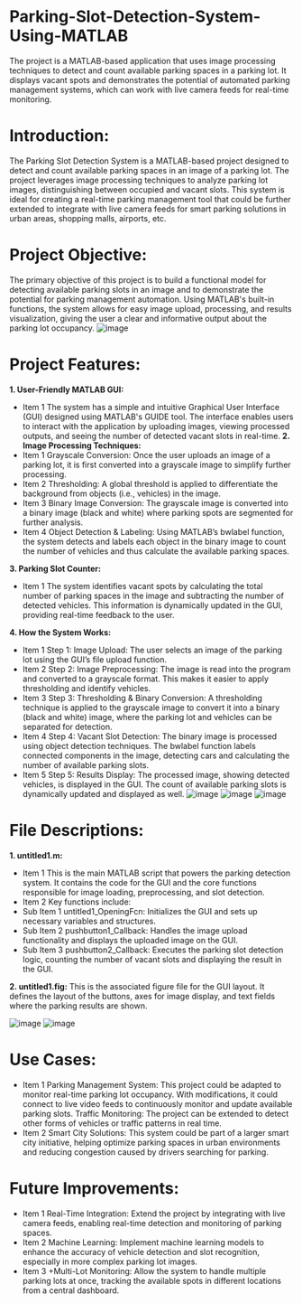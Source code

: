 # Parking-Slot-Detection-System-Using-MATLAB
The project is a MATLAB-based application that uses image processing techniques to detect and count available parking spaces in a parking lot. It displays vacant spots and demonstrates the potential of automated parking management systems, which can work with live camera feeds for real-time monitoring.

# Introduction:
The Parking Slot Detection System is a MATLAB-based project designed to detect and count available parking spaces in an image of a parking lot. The project leverages image processing techniques to analyze parking lot images, distinguishing between occupied and vacant slots. This system is ideal for creating a real-time parking management tool that could be further extended to integrate with live camera feeds for smart parking solutions in urban areas, shopping malls, airports, etc.

# Project Objective:
The primary objective of this project is to build a functional model for detecting available parking slots in an image and to demonstrate the potential for parking management automation. Using MATLAB's built-in functions, the system allows for easy image upload, processing, and results visualization, giving the user a clear and informative output about the parking lot occupancy.
![image](https://github.com/user-attachments/assets/832becd9-c4dd-47d9-a83b-3549970773b8)

# Project Features:
**1. User-Friendly MATLAB GUI:**
- Item 1 The system has a simple and intuitive Graphical User Interface (GUI) designed using MATLAB's GUIDE tool. The interface enables users to interact with the application by uploading images, viewing processed outputs, and seeing the number of detected vacant slots in real-time.
**2. Image Processing Techniques:**
- Item 1 Grayscale Conversion: Once the user uploads an image of a parking lot, it is first converted into a grayscale image to simplify further processing.
- Item 2 Thresholding: A global threshold is applied to differentiate the background from objects (i.e., vehicles) in the image.
- Item 3 Binary Image Conversion: The grayscale image is converted into a binary image (black and white) where parking spots are segmented for further analysis.
- Item 4 Object Detection & Labeling: Using MATLAB’s bwlabel function, the system detects and labels each object in the binary image to count the number of vehicles and thus calculate the available parking spaces.

**3. Parking Slot Counter:**
- Item 1 The system identifies vacant spots by calculating the total number of parking spaces in the image and subtracting the number of detected vehicles. This information is dynamically updated in the GUI, providing real-time feedback to the user.

**4. How the System Works:**
- Item 1 Step 1: Image Upload: The user selects an image of the parking lot using the GUI’s file upload function.
- Item 2 Step 2: Image Preprocessing: The image is read into the program and converted to a grayscale format. This makes it easier to apply thresholding and identify vehicles.
- Item 3 Step 3: Thresholding & Binary Conversion: A thresholding technique is applied to the grayscale image to convert it into a binary (black and white) image, where the parking lot and vehicles can be separated for detection.
- Item 4 Step 4: Vacant Slot Detection: The binary image is processed using object detection techniques. The bwlabel function labels connected components in the image, detecting cars and calculating the number of available parking slots.
- Item 5 Step 5: Results Display: The processed image, showing detected vehicles, is displayed in the GUI. The count of available parking slots is dynamically updated and displayed as well.
![image](https://github.com/user-attachments/assets/1f6affb1-7fd7-4cb5-8966-7c36185176b4)
![image](https://github.com/user-attachments/assets/7ad4e530-1f92-416c-b4e1-513d70c51be6)
![image](https://github.com/user-attachments/assets/37bf53c6-0c69-4d79-9d8c-519e9ae86591)


# File Descriptions:
**1. untitled1.m:**
- Item 1 This is the main MATLAB script that powers the parking detection system. It contains the code for the GUI and the core functions responsible for image loading, preprocessing, and slot detection.
- Item 2 Key functions include:
- Sub Item 1 untitled1_OpeningFcn: Initializes the GUI and sets up necessary variables and structures.
- Sub Item 2 pushbutton1_Callback: Handles the image upload functionality and displays the uploaded image on the GUI.
- Sub Item 3 pushbutton2_Callback: Executes the parking slot detection logic, counting the number of vacant slots and displaying the result in the GUI.

**2. untitled1.fig:**
This is the associated figure file for the GUI layout. It defines the layout of the buttons, axes for image display, and text fields where the parking results are shown.

![image](https://github.com/user-attachments/assets/f5c27290-64a3-4746-b35d-631f1d604983)
![image](https://github.com/user-attachments/assets/dfd0262e-ca84-49a5-a8c0-2028a1fd0e9a)


# Use Cases:
- Item 1 Parking Management System: This project could be adapted to monitor real-time parking lot occupancy. With modifications, it could connect to live video feeds to continuously monitor and update available parking slots.
Traffic Monitoring: The project can be extended to detect other forms of vehicles or traffic patterns in real time.
- Item 2 Smart City Solutions: This system could be part of a larger smart city initiative, helping optimize parking spaces in urban environments and reducing congestion caused by drivers searching for parking.

# Future Improvements:
- Item 1 Real-Time Integration: Extend the project by integrating with live camera feeds, enabling real-time detection and monitoring of parking spaces.
- Item 2 Machine Learning: Implement machine learning models to enhance the accuracy of vehicle detection and slot recognition, especially in more complex parking lot images.
- Item 3 +Multi-Lot Monitoring: Allow the system to handle multiple parking lots at once, tracking the available spots in different locations from a central dashboard.
